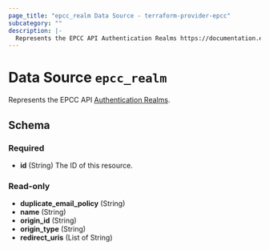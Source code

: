 ```yaml
---
page_title: "epcc_realm Data Source - terraform-provider-epcc"
subcategory: ""
description: |-
  Represents the EPCC API Authentication Realms https://documentation.elasticpath.com/commerce-cloud/docs/api/single-sign-on/authentication-realms/index.html.
---
```


# Data Source `epcc_realm`

Represents the EPCC API [Authentication Realms](https://documentation.elasticpath.com/commerce-cloud/docs/api/single-sign-on/authentication-realms/index.html).



## Schema

### Required

- **id** (String) The ID of this resource.

### Read-only

- **duplicate_email_policy** (String)
- **name** (String)
- **origin_id** (String)
- **origin_type** (String)
- **redirect_uris** (List of String)


